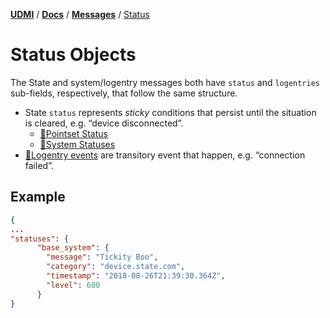 [**UDMI**](../../) / [**Docs**](../) / [**Messages**](./) / [Status](#)

# Status Objects

The State and system/logentry messages both have `status` and `logentries` sub-fields, respectively, that
follow the same structure.

- State `status` represents _sticky_ conditions that persist until the situation is cleared, e.g.
  “device disconnected”.
    - [🧬Pointset Status](../../gencode/docs/state.html#pointset_points_pattern1_status) 
    - [🧬System Statuses](../../gencode/docs/state.html#system_statuses)
- [🧬Logentry events](../../gencode/docs/event_system.html#logentries) are transitory event that
  happen, e.g. “connection failed”.

## Example
```json
{
...
"statuses": {
      "base_system": {
        "message": "Tickity Boo",
        "category": "device.state.com",
        "timestamp": "2018-08-26T21:39:30.364Z",
        "level": 600
      }
}
```
